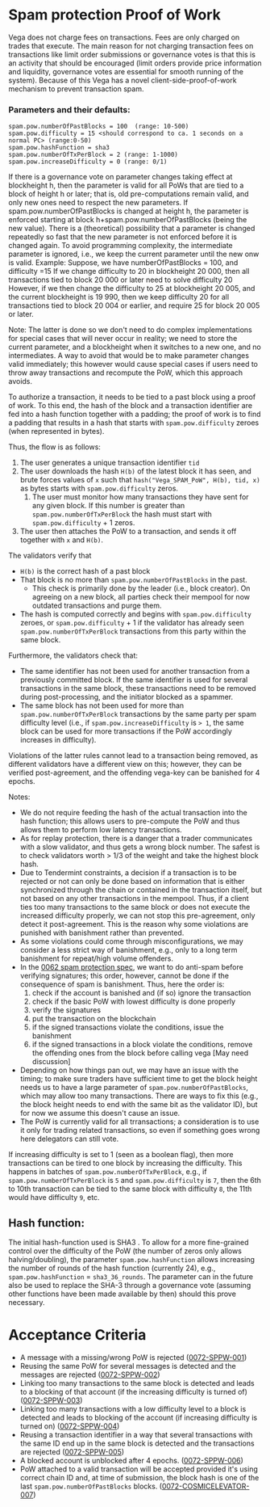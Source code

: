 # Spam protection Proof of Work
Vega does not charge fees on transactions. Fees are only charged on trades that execute. The main reason for not charging transaction fees on transactions like limit order submissions or governance votes is that this is an activity that should be encouraged (limit orders provide price information and liquidity, governance votes are essential for smooth running of the system). Because of this Vega has a novel client-side-proof-of-work mechanism to prevent transaction spam. 

### Parameters and their defaults:

```
spam.pow.numberOfPastBlocks = 100  (range: 10-500)
spam.pow.difficulty = 15 <should correspond to ca. 1 seconds on a normal PC> (range:0-50)
spam.pow.hashFunction = sha3                               
spam.pow.numberOfTxPerBlock = 2 (range: 1-1000)
spam.pow.increaseDifficulty = 0 (range: 0/1)
```

If there is a governance vote on parameter changes taking effect at blockheight h, then the parameter is valid for all PoWs that are tied to a block of height h or later; that is, old pre-computations remain valid, and only new ones need to respect the new parameters. If spam.pow.numberOfPastBlocks is changed at height h, the parameter is enforced starting at block h+spam.pow.numberOfPastBlocks (being the new value). 
There is a (theoretical) possibility that a parameter is changed repeatedly so fast that the new parameter is not enforced before it is changed again. To avoid programming complexity, the intermediate parameter is ignored, i.e., we keep the current parameter until the new onw is valid.
Example: Suppose, we have numberOfPastBlocks = 100, and difficulty =15
 If we change difficulty to 20 in blockheight 20 000, then all transactions tied to block 20 000 or later need to solve difficulty 20
 However, if we then change the difficulty to 25 at blockheight 20 005, and the current blockheight is 19 990, then we keep difficulty
 20 for all transactions tied to block 20 004 or earlier, and require 25 for block 20 005 or later. 
 
 Note: The latter is done so we don't need to do complex implementations for special cases that will never occur in reality; we need to store the current parameter, and a blockheight when it switches to a new one, and no intermediates. A way to avoid that would be to make parameter changes valid immediately; this however would cause special cases if users need to throw away transactions and recompute the PoW, which this approach avoids.

To authorize a transaction, it needs to be tied to a past block using a proof of work.
To this end, the hash of the block and a transaction identifier are fed into a hash function together with a padding; the proof of work is to find a padding that results in a hash that starts with `spam.pow.difficulty` zeroes (when represented in bytes).

Thus, the flow is as follows:
1. The user generates a unique transaction identifier `tid`
2. The user downloads the hash `H(b)` of the latest block it has seen, and brute forces values of `x` such that `hash("Vega_SPAM_PoW", H(b), tid, x)` as bytes starts with `spam.pow.difficulty` zeros.
   1. The user must monitor how many transactions they have sent for any given block. If this number is greater than `spam.pow.numberOfTxPerBlock` the hash must start with `spam.pow.difficulty` + 1 zeros.
3. The user then attaches the PoW to a transaction, and sends it off together with `x` and `H(b)`.
 
The validators verify that
- `H(b)` is the correct hash of a past block
- That block is no more than `spam.pow.numberOfPastBlocks` in the past.
  - This check is primarily done by the leader (i.e., block creator). On agreeing on a new block, all parties check their mempool for now outdated transactions and purge them.
- The hash is computed correctly and begins with `spam.pow.difficulty` zeroes, or `spam.pow.difficulty` + 1 if the validator has already seen `spam.pow.numberOfTxPerBlock` transactions from this party within the same block.
   
Furthermore, the validators check that:
- The same identifier has not been used for another transaction from a previously committed block. If the same identifier is used for 
  several transactions in the same block, these transactions need to be removed during post-processing, and the initiator blocked as a 
  spammer.
- The same block has not been used for more than `spam.pow.numberOfTxPerBlock` transactions by the same party per spam difficulty level 
  (i.e., if `spam.pow.increaseDifficulty` is `> 1`, the same block can be used for more transactions if the PoW accordingly increases in difficulty).
 
 Violations of the latter rules cannot lead to a transaction being removed, as different validators have a different view on 
 this; however, they can be verified post-agreement, and the offending vega-key can be banished for 4 epochs.


Notes: 
- We do not require feeding the hash of the actual transaction into the hash function;
this allows users to pre-compute the PoW and thus allows them to perform low
latency transactions.
- As for replay protection, there is a danger that a trader communicates with a slow validator, and thus gets a wrong block number. The safest is to check validators worth > 1/3 of the  weight and take the highest block hash.
- Due to Tendermint constraints, a decision if a transaction is to be rejected or not can only be done based on information that is either synchronized through the chain or contained in the transaction itself, but not based on any other transactions in the mempool. Thus, if a client ties too many transactions to the same block or does not execute the increased difficulty properly, we can not stop this pre-agreement, only detect it post-agreement. This is the reason why some violations are punished with banishment rather than prevented.
- As some violations could come through misconfigurations, we may consider a less strict way of banishment, e.g., only to a long term banishment for repeat/high volume offenders.
- In the [0062 spam protection spec](./0062-SPAM-spam_protection.md), we want to do anti-spam before verifying signatures; this order, however, cannot be done if the consequence of spam is banishment. Thus, here the order is:
  1. check if the account is banished and (if so) ignore the transaction
  2. check if the basic PoW with lowest difficulty is done properly
  3. verify the signatures
  4. put the transaction on the blockchain
  5. if the signed transactions violate the conditions, issue the banishment 
  6. if the signed transactions in a block violate the conditions, remove the offending ones from the block before calling vega [May need discussion]
- Depending on how things pan out, we may have an issue with the timing; to make sure traders have sufficient time to get the block height needs us to have a large parameter of `spam.pow.numberOfPastBlocks`, which may allow too many transactions. There are ways to fix this (e.g., the block height needs to end with the same bit as the validator ID), but for now we assume this doesn't cause an issue.
- The PoW is currently valid for all trransactions; a consideration is to use it only for trading related transactions, so even if something goes wrong here delegators can still vote.
  
If increasing difficulty is set to 1 (seen as a boolean flag), then more transactions can be tired to one block by increasing the difficulty. This happens in batches of `spam.pow.numberOfTxPerBlock`,  e.g., if `spam.pow.numberOfTxPerBlock` is `5` and `spam.pow.difficulty` is `7`, then the 6th to 10th transaction can be tied to the same block with difficulty `8`, the 11th would have difficulty `9`, etc.


## Hash function:
The initial hash-function used is SHA3 . To allow for a more fine-grained control over the difficulty of the PoW (the number of zeros only allows halving/doubling), the parameter `spam.pow.hashFunction` allows increasing the number of rounds of the hash function (currently 24), e.g., `spam.pow.hashFunction` = `sha3_36_rounds`. The parameter can in the future also be used to replace the SHA-3 through a governance vote (assuming other functions have been made available by then) should this prove necessary.

# Acceptance Criteria
- A message with a missing/wrong PoW is rejected (<a name="0072-SPPW-001" href="#0072-SPPW-001">0072-SPPW-001</a>)
- Reusing the same PoW for several messages is detected and the messages are rejected (<a name="0072-SPPW-002" href="#0072-SPPW-002">0072-SPPW-002</a>)
- Linking too many transactions to the same block is detected and leads to a blocking of that account (if the increasing difficulty is turned of) (<a name="0072-SPPW-003" href="#0072-SPPW-003">0072-SPPW-003</a>)
- Linking too many transactions with a low difficulty level to a block is detected and leads to blocking of the account (if increasing difficulty is turned on) (<a name="0072-SPPW-004" href="#0072-SPPW-004">0072-SPPW-004</a>)
- Reusing a transaction identifier in a way that several transactions with the same ID end up in the same block is detected and the transactions are rejected (<a name="0072-SPPW-005" href="#0072-SPPW-005">0072-SPPW-005</a>)
- A blocked account is unblocked after 4 epochs. (<a name="0072-SPPW-006" href="#0072-SPPW-006">0072-SPPW-006</a>)
- PoW attached to a valid transaction will be accepted provided it's using correct chain ID and, at time of submission, the block hash is one of the last `spam.pow.numberOfPastBlocks` blocks.  (<a name="0072-COSMICELEVATOR-007" href="#0072-COSMICELEVATOR-007">0072-COSMICELEVATOR-007</a>)
